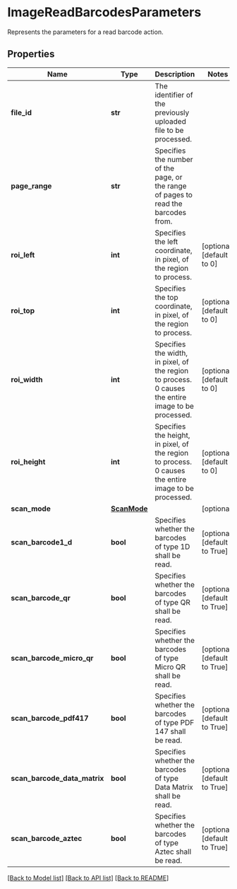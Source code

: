 # ImageReadBarcodesParameters

Represents the parameters for a read barcode action.
## Properties
Name | Type | Description | Notes
------------ | ------------- | ------------- | -------------
**file_id** | **str** | The identifier of the previously uploaded file to be processed. | 
**page_range** | **str** | Specifies the number of the page, or the range of pages to read the barcodes from. | 
**roi_left** | **int** | Specifies the left coordinate, in pixel, of the region to process. | [optional] [default to 0]
**roi_top** | **int** | Specifies the top coordinate, in pixel, of the region to process. | [optional] [default to 0]
**roi_width** | **int** | Specifies the width, in pixel, of the region to process. 0 causes the entire image to be processed. | [optional] [default to 0]
**roi_height** | **int** | Specifies the height, in pixel, of the region to process. 0 causes the entire image to be processed. | [optional] [default to 0]
**scan_mode** | [**ScanMode**](ScanMode.md) |  | [optional] 
**scan_barcode1_d** | **bool** | Specifies whether the barcodes of type 1D shall be read. | [optional] [default to True]
**scan_barcode_qr** | **bool** | Specifies whether the barcodes of type QR shall be read. | [optional] [default to True]
**scan_barcode_micro_qr** | **bool** | Specifies whether the barcodes of type Micro QR shall be read. | [optional] [default to True]
**scan_barcode_pdf417** | **bool** | Specifies whether the barcodes of type PDF 147 shall be read. | [optional] [default to True]
**scan_barcode_data_matrix** | **bool** | Specifies whether the barcodes of type Data Matrix shall be read. | [optional] [default to True]
**scan_barcode_aztec** | **bool** | Specifies whether the barcodes of type Aztec shall be read. | [optional] [default to True]

[[Back to Model list]](../README.md#documentation-for-models) [[Back to API list]](../README.md#documentation-for-api-endpoints) [[Back to README]](../README.md)


